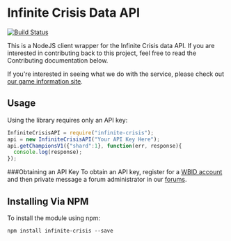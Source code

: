 Infinite Crisis Data API
===

[![Build Status](http://travis-ci.org/turbine-web/InfiniteCrisisDataNodeAPI.svg)](http://github.com/turbine-web/InfiniteCrisisDataNodeAPI)

This is a NodeJS client wrapper for the Infinite Crisis data API. If you are interested in contributing back to this project, feel free to read the Contributing documentation below.

If you're interested in seeing what we do with the service, please check out [our game information site](http://game.infinitecrisis.com/en/game/champions).

Usage
-----
Using the library requires only an API key:

```javascript
InfiniteCrisisAPI = require("infinite-crisis");
api = new InfiniteCrisisAPI("Your API Key Here");
api.getChampionsV1({"shard":1}, function(err, response){
  console.log(response);
});
```

###Obtaining an API Key
To obtain an API key, register for a [WBID account](https://account.infinitecrisis.com/en/registration) and then private message a forum administrator in our [forums](https://www.infinitecrisis.com/forums).

Installing Via NPM
------------------

To install the module using npm:

```
npm install infinite-crisis --save
```
